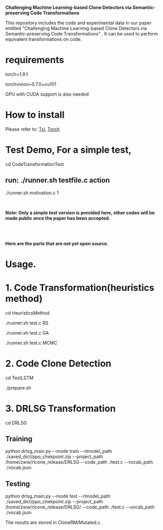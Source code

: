 
**Challenging Machine Learning-based  Clone  Detectors via  Semantic-preserving Code Transformations**


This repository includes the code and experimental data in our paper entitled "Challenging Machine Learning-based  Clone  Detectors via  Semantic-preserving Code Transformations" . 
It can be used to perform equivalent transformations on code.


# requirements
torch=1.9.1

torchvision=0.7.0+cu101

GPU with CUDA support is also needed

# How to install
Please refer to: [Txl](https://www.txl.ca/), [Torch](https://pytorch.org/)


# Test Demo, For a simple test,
cd CodeTransformationTest

## run: ./runner.sh  testfile.c  action

./runner.sh motivation.c 1

<br />

**Note: Only a simple test version is provided here, other codes will be made public once the paper has been accepted.**

<br />
<br />

**Here are the parts that are not yet open source.**
<br />

# Usage.

# 1. Code Transformation(heuristics method)

cd HeuristicsMethod
 
./runner.sh test.c RS

./runner.sh test.c GA

./runner.sh test.c MCMC

# 2. Code Clone Detection

cd TextLSTM

./prepare.sh

# 3. DRLSG Transformation

cd DRLSG

## Training
python drlsg_main.py --mode train --rlmodel_path ./saved_dict/ppo_chekpoint.zip --project_path /home/zww/rlcone_release/DRLSG --code_path ./test.c --vocab_path ./vocab.json

## Testing
python drlsg_main.py --mode test --rlmodel_path ./saved_dict/ppo_chekpoint.zip --project_path /home/zww/rlcone_release/DRLSG/ --code_path ./test.c --vocab_path ./vocab.json

The results are stored in CloneRM/Mutated.c.






